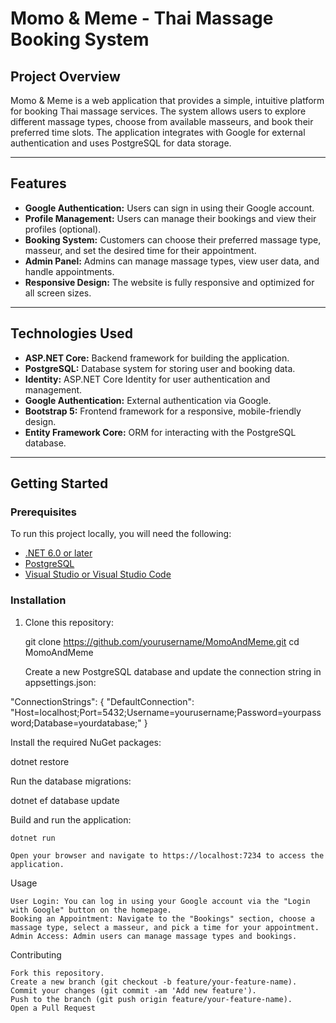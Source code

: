 # Momo & Meme - Thai Massage Booking System

## Project Overview

Momo & Meme is a web application that provides a simple, intuitive platform for booking Thai massage services. The system allows users to explore different massage types, choose from available masseurs, and book their preferred time slots. The application integrates with Google for external authentication and uses PostgreSQL for data storage.

---

## Features

- **Google Authentication:** Users can sign in using their Google account.
- **Profile Management:** Users can manage their bookings and view their profiles (optional).
- **Booking System:** Customers can choose their preferred massage type, masseur, and set the desired time for their appointment.
- **Admin Panel:** Admins can manage massage types, view user data, and handle appointments.
- **Responsive Design:** The website is fully responsive and optimized for all screen sizes.

---

## Technologies Used

- **ASP.NET Core:** Backend framework for building the application.
- **PostgreSQL:** Database system for storing user and booking data.
- **Identity:** ASP.NET Core Identity for user authentication and management.
- **Google Authentication:** External authentication via Google.
- **Bootstrap 5:** Frontend framework for a responsive, mobile-friendly design.
- **Entity Framework Core:** ORM for interacting with the PostgreSQL database.

---

## Getting Started

### Prerequisites

To run this project locally, you will need the following:

- [.NET 6.0 or later](https://dotnet.microsoft.com/download)
- [PostgreSQL](https://www.postgresql.org/download/)
- [Visual Studio or Visual Studio Code](https://code.visualstudio.com/)

### Installation

1. Clone this repository:

   git clone https://github.com/yourusername/MomoAndMeme.git
   cd MomoAndMeme

    Create a new PostgreSQL database and update the connection string in appsettings.json:

"ConnectionStrings": {
    "DefaultConnection": "Host=localhost;Port=5432;Username=yourusername;Password=yourpassword;Database=yourdatabase;"
}

Install the required NuGet packages:

dotnet restore

Run the database migrations:

dotnet ef database update

Build and run the application:

    dotnet run

    Open your browser and navigate to https://localhost:7234 to access the application.

Usage

    User Login: You can log in using your Google account via the "Login with Google" button on the homepage.
    Booking an Appointment: Navigate to the "Bookings" section, choose a massage type, select a masseur, and pick a time for your appointment.
    Admin Access: Admin users can manage massage types and bookings.

Contributing

    Fork this repository.
    Create a new branch (git checkout -b feature/your-feature-name).
    Commit your changes (git commit -am 'Add new feature').
    Push to the branch (git push origin feature/your-feature-name).
    Open a Pull Request

